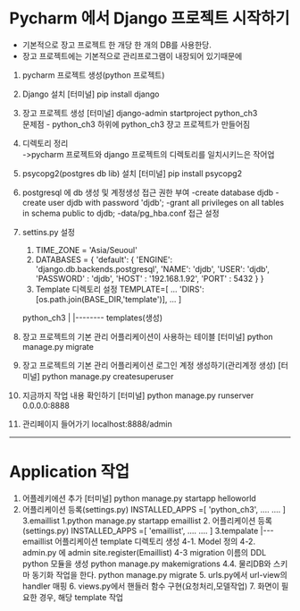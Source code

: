 # Pycharm 에서 Django 프로젝트 시작하기

- 기본적으로 장고 프로젝트 한 개당 한 개의 DB를 사용한당.
- 장고 프로젝트에는 기본적으로 관리프로그램이 내장되어 있기때문에

1. pycharm 프로젝트 생성(python 프로젝트)

2. Django 설치
[터미널]
pip install django

3. 장고 프로젝트 생성
[터미널]
django-admin startproject python_ch3  
문제점 - python_ch3 하위에 python_ch3 쟝고 프로젝트가 만들어짐

4. 디렉토리 정리  
   ->pycharm 프로젝트와 django 프로젝트의 디렉토리를 일치시키느은 작어업
    
5. psycopg2(postgres db lib) 설치
[터미널] pip install psycopg2

6. postgresql 에 db 생성 및 계정생성 접근 권한 부여
    -create database djdb
    -create user djdb with password 'djdb';
    -grant all privileges on all tables in schema public to djdb;
    -data/pg_hba.conf 접근 설정
    
7. settins.py 설정
    1) TIME_ZONE = 'Asia/Seuoul'
    2) DATABASES = {
    'default': {
        'ENGINE': 'django.db.backends.postgresql',
        'NAME': 'djdb',
        'USER': 'djdb',
        'PASSWORD' : 'djdb',
        'HOST' : '192.168.1.92',
        'PORT' : 5432
    }
}
    3) Template 디렉토리 설정
    TEMPLATE=[
        ...
        'DIRS': [os.path.join(BASE_DIR,'template')],
        ...
    ]
    
    python_ch3
        |
        |-------- templates(생성)

8. 장고 프로젝트의 기본 관리 어플리케이션이 사용하는 테이블
[터미널] python manage.py migrate

9. 장고 프로젝트의 기본 관리 어플리케이션 로그인 계정 생성하기(관리계정 생성)
[터미널] python manage.py createsuperuser 

10. 지금까지 작업 내용 확인하기
[터미널] python manage.py runserver 0.0.0.0:8888

11. 관리페이지 들어가기
localhost:8888/admin

-------------------------

# Application 작업
1. 어플레키에션 추가
[터미널] python manage.py startapp helloworld
2. 어플리케이션 등록(settings.py)
   INSTALLED_APPS =[
      'python_ch3',
       ....
       ....
   ]
3.emaillist
    1.python manage.py startapp emaillist
    2. 어플리케이션 등록(settings.py)
        INSTALLED_APPS =[
            'emaillist',
            ....
            ....
        ]
        3.tempalate
               |--- emaillist
                어플리케이션 template 디렉토리 생성
    4-1. Model 정의
    4-2. admin.py 에
        admin site.register(Emaillist)
    4-3 migration 이름의 DDL python 모듈을 생성
        python manage.py makemigrations
    4.4. 물리DB와 스키마 동기화 작업을 한다.
        python manage.py migrate
    5. urls.py에서 url-view의 handler 매핑
    6. views.py에서 핸들러 함수 구현(요청처리,모델작업)
    7. 화면이 필요한 경우, 해당 template 작업
